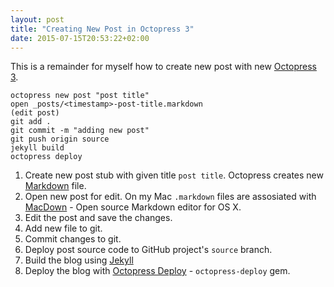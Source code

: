 ```yaml
---
layout: post
title: "Creating New Post in Octopress 3"
date: 2015-07-15T20:53:22+02:00
---
```


This is a remainder for myself how to create new post with new [Octopress 3](http://octopress.org/).

	octopress new post "post title"
	open _posts/<timestamp>-post-title.markdown
	(edit post)
	git add .
	git commit -m "adding new post"
	git push origin source
	jekyll build
	octopress deploy
	
1. Create new post stub with given title `post title`. Octopress creates new [Markdown](http://daringfireball.net/projects/markdown/) file.
2. Open new post for edit. On my Mac `.markdown` files are assosiated with [MacDown](http://macdown.uranusjr.com/) - Open source Markdown editor for OS X.
3. Edit the post and save the changes.
4. Add new file to git.
5. Commit changes to git.
6. Deploy post source code to GitHub project's `source` branch.
7. Build the blog using [Jekyll](http://jekyllrb.com/)
8. Deploy the blog with [Octopress Deploy](https://github.com/octopress/deploy) - `octopress-deploy` gem.